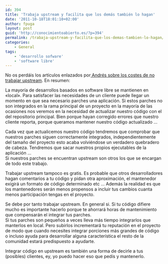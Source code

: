```yaml
---
id: 394
title: 'Trabaja upstream y facilita que los demás también lo hagan'
date: '2011-10-18T18:01:10+02:00'
author: fpuga
layout: post
guid: 'http://conocimientoabierto.es/?p=394'
permalink: /trabaja-upstream-y-facilita-que-los-demas-tambien-lo-hagan/394/
categories:
    - General
tags:
    - 'desarrollo sofware'
    - 'software libre'
---
```


No os perdáis los artículos enlazados por[ Andrés sobre los costes de no trabajar upstream](http://nosolosoftware.com/los-costes-de-no-trabajar-upstream/trackback). En resumen:

La mayoría de desarrollos basados en software libre se mantienen en «local». Para satisfacer las necesidades de un cliente puede llegar un momento en que sea necesario parches una aplicación. Si estos parches no son integrados en la rama principal de un proyecto en la mayoría de las ocasiones nos veremos en la necesidad de actualizar nuestro código con el del repositorio principal. Bien porque hayan corregido errores que nuestro cliente reporta, porque queramos mantener nuestro código actualizado …

Cada vez que actualicemos nuestro código tendremos que comprobar que nuestros parches siguen correctamente integrados, independientemente del tamaño del proyecto esto acaba volviéndose un verdadero quebradero de cabeza. Tendremos que sacar nuestros propios ejecutables de la aplicación …  
Si nuestros parches se encuentran upstream son otros los que se encargan de todo este trabajo.

Trabajar upstream tampoco es gratis. Es probable que otros desarrolladores hagan comentarios a tu código y pidan otra aproximación, el mantenedor exigirá un formato de código determinado etc … Además la realidad es que los mantenedores serán menos propensos a incluir tus cambios cuanta menos participación tengas en el proyecto.

Se debe por tanto trabajar upstream. En general si. Si tu código difiere mucho es importante hacerlo porque te ahorrará horas de mantenimiento que compensarán el integrar tus parches.  
Si tus parches son pequeños a veces lleva más tiempo integrarlos que manterlos en local. Pero subirlos incrementará tu reputación en el proyecto de modo que cuando necesites integrar porciones más grandes de código o incluso ayuda para desarrollar alguna característica el resto de la comunidad estará predispuesto a ayudarte.

Integrar código en upstream es también una forma de decirle a tus (posibles) clientes, ey, yo puedo hacer eso que pedís y mantenerlo.